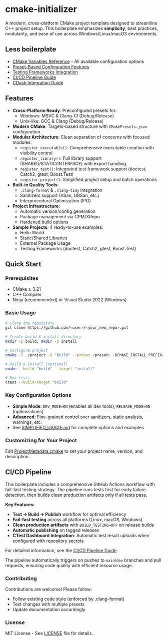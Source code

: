 # cmake-initializer
A modern, cross-platform CMake project template designed to streamline C++ project setup. This boilerplate emphasizes **simplicity**, best practices, modularity, and ease of use across Windows/Linux/macOS environments.

## Less boilerplate

* [CMake Variables Reference](./docs/CMAKE_VARIABLES.md) - All available configuration options
* [Preset-Based Configuration Features](./docs/PRESET_FEATURES.md)
* [Testing Frameworks Integration](./docs/TESTING_SUMMARY.md)
* [CI/CD Pipeline Guide](./docs/CICD_PIPELINE.md)
* [CDash Integration Guide](./docs/CDASH_INTEGRATION.md.md)

## Features

- **Cross-Platform Ready**: Preconfigured presets for:
  - Windows: MSVC & Clang-Cl (Debug/Release)
  - Unix-like: GCC & Clang (Debug/Release)
- **Modern CMake**: Targets-based structure with `CMakePresets.json` configuration.
- **Modular Architecture**: Clean separation of concerns with focused modules:
  - `register_executable()`: Comprehensive executable creation with visibility control
  - `register_library()`: Full library support (SHARED/STATIC/INTERFACE) with export handling
  - `register_test()`: Integrated test framework support (doctest, Catch2, gtest, Boost.Test)
  - `register_project()`: Simplified project setup and batch operations
- **Built-in Quality Tools**:
  - `.clang-format` & `.clang-tidy` integration
  - Sanitizers support (ASan, UBSan, etc.)
  - Interprocedural Optimization (IPO)
- **Project Infrastructure**:
  - Automatic version/config generation
  - Package management via CPM/XRepo
  - Hardened build options
- **Sample Projects**: 4 ready-to-use examples:
  - Hello World
  - Static/Shared Libraries
  - External Package Usage
  - Testing Frameworks (doctest, Catch2, gtest, Boost.Test) 

## Quick Start

### Prerequisites
- CMake ≥ 3.21
- C++ Compiler
- Ninja (recommended) or Visual Studio 2022 (Windows)

### Basic Usage
```bash
# Clone the repository
git clone https://github.com/<user>/<your_new_repo>.git

# Create build & install directory
mkdir -p build; mkdir -p install

# Configure project
cmake -S ./project -B "build" --preset <preset> -DCMAKE_INSTALL_PREFIX="install"

# Build & install (optional)
cmake --build "build" --target "install"

# Run tests
ctest --build-target "build"
```

### Key Configuration Options
- **Simple Mode**: `DEV_MODE=ON` (enables all dev tools), `RELEASE_MODE=ON` (optimizations)
- **Advanced**: Fine-grained control over sanitizers, static analysis, warnings, etc.
- See [SIMPLIFIED_USAGE.md](./docs/SIMPLIFIED_USAGE.md) for complete options and examples

### Customizing for Your Project
Edit [ProjectMetadata.cmake](./project/ProjectMetadata.cmake) to set your project name, version, and description.

## CI/CD Pipeline

This boilerplate includes a comprehensive GitHub Actions workflow with fail-fast testing strategy. The pipeline runs tests first for early failure detection, then builds clean production artifacts only if all tests pass.

**Key Features:**
- **Test → Build → Publish** workflow for optimal efficiency
- **Fail-fast testing** across all platforms (Linux, macOS, Windows)
- **Clean production artifacts** with `BUILD_TESTING=OFF` on release builds
- **Automatic publishing** on tagged releases
- **CTest Dashboard Integration**: Automatic test result uploads when configured with repository secrets

For detailed information, see the [CI/CD Pipeline Guide](./docs/CICD_PIPELINE.md).

The pipeline automatically triggers on pushes to `main`/`dev` branches and pull requests, ensuring code quality with efficient resource usage.

### Contributing

Contributions are welcome! Please follow:
* Follow existing code style (enforced by .clang-format)
* Test changes with multiple presets
* Update documentation accordingly

### License
MIT License - See [LICENSE](./LICENSE) file for details.